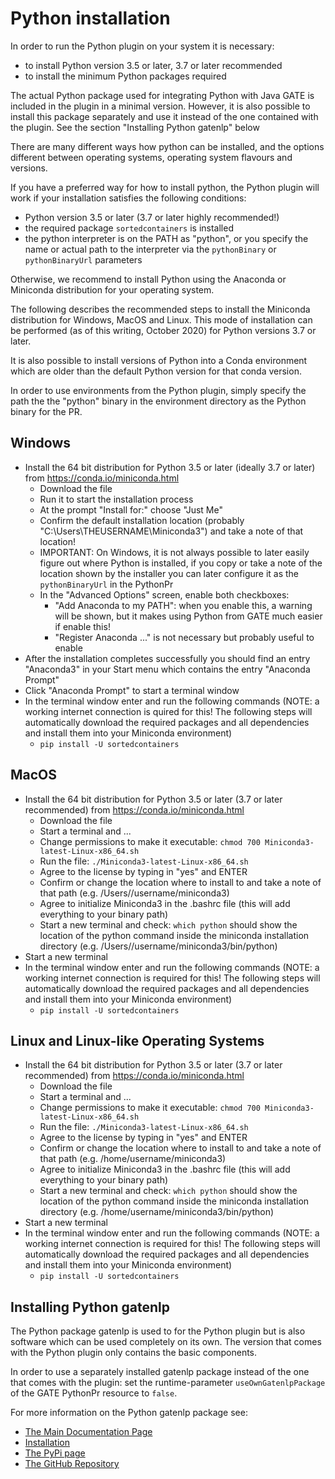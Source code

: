 # Python installation

In order to run the Python plugin on your system it is necessary:

* to install Python version 3.5 or later, 3.7 or later recommended
* to install the minimum Python packages required 

The actual Python package used for integrating Python with 
Java GATE is included in the plugin in a minimal version. However, it is also possible to install this package separately and use it instead of the one contained with the plugin. See the section "Installing Python gatenlp" below

There are many different ways how python can be installed, and
the options different between operating systems, operating system flavours
and versions.

If you have a preferred way for how to install python, the Python plugin
will work if your installation satisfies the following conditions:

* Python version 3.5 or later (3.7 or later highly recommended!)
* the required package `sortedcontainers` is installed
* the python interpreter is on the PATH as "python", or you specify the  name or actual path to the interpreter via the `pythonBinary` or `pythonBinaryUrl` parameters

Otherwise, we recommend to install Python using the Anaconda or Miniconda distribution for your operating system.

The following describes the recommended steps to install the Miniconda distribution for Windows, MacOS and Linux. This mode of installation can  be performed (as of this writing,  October 2020) for Python versions 3.7 or later.

It is also possible to install versions of Python into a Conda environment which are older than the default Python version for that conda version.  

In order to use environments from the Python plugin, simply specify the  path the the "python" binary in the environment directory as the Python binary for the PR.

## Windows

* Install the 64 bit distribution for Python 3.5 or later (ideally 3.7 or later) from https://conda.io/miniconda.html
  * Download the file
  * Run it to start the installation process
  * At the prompt "Install for:" choose "Just Me"
  * Confirm the default installation location (probably "C:\Users\THEUSERNAME\Miniconda3") and
    take a note of that location!
  * IMPORTANT: On Windows, it is not always possible to later easily figure out where Python is installed,
    if you copy or take a note of the location shown by the installer you can later configure it as the `pythonBinaryUrl` in the PythonPr
  * In the "Advanced Options" screen, enable both checkboxes:
    * "Add Anaconda to my PATH": when you enable this, a warning will be shown,
      but it makes using Python from GATE much easier if enable this!
    * "Register Anaconda ..." is not necessary but probably useful to enable
* After the installation completes successfully you should find an entry "Anaconda3" in your Start menu
  which contains the entry "Anaconda Prompt"
* Click "Anaconda Prompt" to start a terminal window
* In the terminal window enter and run the following commands  (NOTE: a working internet connection is
  quired for this! The following steps will automatically download the required packages and all dependencies
  and install them into your Miniconda environment)
  * `pip install -U sortedcontainers`


## MacOS

* Install the 64 bit distribution for Python 3.5 or later (3.7 or later recommended) from https://conda.io/miniconda.html
  * Download the file
  * Start a terminal and ...
  * Change permissions to make it executable:
    `chmod 700 Miniconda3-latest-Linux-x86_64.sh`
  * Run the file:
    `./Miniconda3-latest-Linux-x86_64.sh`
  * Agree to the license by typing in "yes" and ENTER
  * Confirm or change the location where to install to and take a note of that path (e.g. /Users//username/miniconda3)
  * Agree to initialize Miniconda3 in the .bashrc file (this will add everything to your binary path)
  * Start a new terminal and check: `which python` should show the location of the python command inside the miniconda installation directory (e.g. /Users//username/miniconda3/bin/python)
* Start a new terminal
* In the terminal window enter and run the following commands (NOTE: a working internet connection is required for this! The following steps will automatically download the required packages and all dependencies and install them into your Miniconda environment)
  * `pip install -U sortedcontainers`

## Linux and Linux-like Operating Systems

* Install the 64 bit distribution for Python 3.5 or later (3.7 or later recommended) from https://conda.io/miniconda.html
  * Download the file
  * Start a terminal and ...
  * Change permissions to make it executable:
    `chmod 700 Miniconda3-latest-Linux-x86_64.sh`
  * Run the file:
    `./Miniconda3-latest-Linux-x86_64.sh`
  * Agree to the license by typing in "yes" and ENTER
  * Confirm or change the location where to install to and take a note of that path (e.g. /home/username/miniconda3)
  * Agree to initialize Miniconda3 in the .bashrc file (this will add everything to your binary path)
  * Start a new terminal and check: `which python` should show the location of the python command inside
    the miniconda installation directory (e.g. /home/username/miniconda3/bin/python)
* Start a new terminal
* In the terminal window enter and run the following commands    (NOTE: a working internet connection is required for this! The following steps will automatically download the required packages and all dependencies  and install them into your Miniconda environment)
  * `pip install -U sortedcontainers`

## Installing Python gatenlp

The Python package gatenlp is used to for the Python plugin but is also software which can be used completely on its own. The version that comes with the Python plugin only contains the basic components. 

In order to use a separately installed gatenlp package instead of the one that comes with the plugin: set the runtime-parameter `useOwnGatenlpPackage` of the GATE PythonPr resource to `false`.

For more information on the Python gatenlp package see:

* [The Main Documentation Page](https://gatenlp.github.io/python-gatenlp/)
* [Installation](https://gatenlp.github.io/python-gatenlp/installation.html)
* [The PyPi page](https://pypi.org/project/gatenlp/)
* [The GitHub Repository](https://github.com/GateNLP/python-gatenlp)
